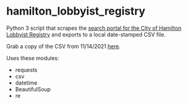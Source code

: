 # hamilton_lobbyist_registry

Python 3 script that scrapes the [search portal for the City of Hamilton Lobbyist Registry](http://https://www.hamilton.ca/government-information/accountability/lobbyist-registry/search) and exports to a local date-stamped CSV file.

Grab a copy of the CSV from 11/14/2021 [here](https://drive.google.com/drive/folders/1w82JmbKrtdw6DVdFT_OsNCyw7kIo5m0D?usp=sharing).

Uses these modules:
* requests
* csv
* datetime
* BeautifulSoup
* re
